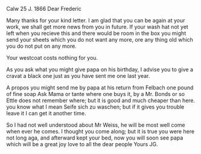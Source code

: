  Calw 25 J. 1866
Dear Frederic

Many thanks for your kind letter. I am glad that you can be again at your work, we shall get more news from you in future. If your wash hat not yet left when you recieve this and there would be room in the box you might send your sheets which you do not want any more, ore any thing old which you do not put on any more.

Your westcoat costs nothing for you.

As you ask what you might give papa on his birthday, I advise you to give a cravat a black one just as you have sent me one last year.

A propos you might send me by papa at his return from Felbach one pound of fine soap Ask Mama or tante where one buys it, by a Mr. Bonds or so Ettle does not remember where; but it is good and much cheaper than here. you know what I mean Seife sich zu waschen; but if it gives you trouble leave it I can get it another time.

So I had not well understood about Mr Weiss, he will be most well come when ever he comes. I thought you come along; but it is true you were here not long aga, and afterward kept your bed, now you will soon see papa which will be a great joy love to all the dear people
 Yours JG.
